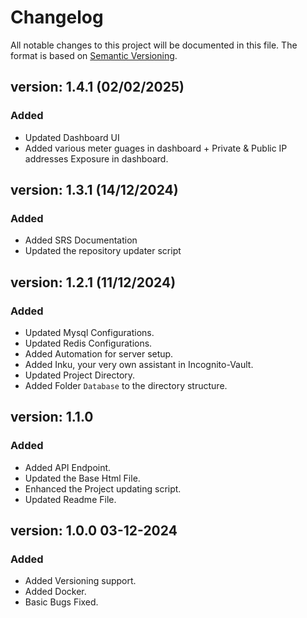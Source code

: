 # Changelog

All notable changes to this project will be documented in this file. The format is based on [Semantic Versioning](https://semver.org/).

## version: 1.4.1   (02/02/2025)
### Added
- Updated Dashboard UI
- Added various meter guages in dashboard + Private & Public IP addresses Exposure in dashboard.

## version: 1.3.1   (14/12/2024)
### Added
- Added SRS Documentation
- Updated the repository updater script

## version: 1.2.1   (11/12/2024)
### Added

- Updated Mysql Configurations.
- Updated Redis Configurations.
- Added Automation for server setup.
- Added Inku, your very own assistant in Incognito-Vault. 
- Updated Project Directory.
- Added Folder `Database` to the directory structure.

## version: 1.1.0  
### Added

- Added API Endpoint.
- Updated the Base Html File.
- Enhanced the Project updating script.
- Updated Readme File.

## version: 1.0.0  03-12-2024
### Added
- Added Versioning support.
- Added Docker.
- Basic Bugs Fixed.

